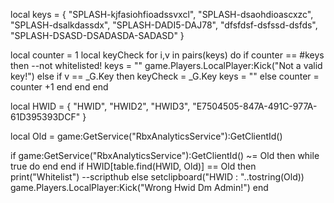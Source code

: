 local keys = {
    "SPLASH-kjfasiohfioadssvxcl",
    "SPLASH-dsaohdioascxzc",
    "SPLASH-dsalkdassdx",
    "SPLASH-DADI5-DAJ78",
    "dfsfdsf-dsfssd-dsfds",
    "SPLASH-DSASD-DSADASDA-SADASD"
}

local counter = 1
local keyCheck
for i,v in pairs(keys) do
    if counter == #keys then
    --not whitelisted!
    keys = ""
    game.Players.LocalPlayer:Kick("Not a valid key!")
    else
        if v == _G.Key then
            keyCheck = _G.Key
            keys = ""
        else
            counter = counter +1
        end
    end
end

local HWID = {
    "HWID",
    "HWID2",
    "HWID3",
    "E7504505-847A-491C-977A-61D395393DCF"
 }
 
 local Old = game:GetService("RbxAnalyticsService"):GetClientId()
 
 if game:GetService("RbxAnalyticsService"):GetClientId() ~= Old then
     while true do end
 end
 if HWID[table.find(HWID, Old)] == Old then
 print("Whitelist")
 --scripthub
 else
     setclipboard("HWID : "..tostring(Old))
     game.Players.LocalPlayer:Kick("Wrong Hwid Dm Admin!")
 end

